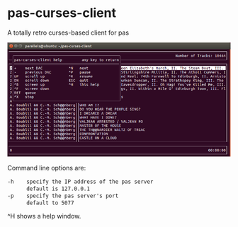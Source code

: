 # pas-curses-client
A totally retro curses-based client for pas

![Help window](/screenshots/new_help_window.png?raw=true "Four DACS")

Command line options are:

    -h    specify the IP address of the pas server
          default is 127.0.0.1
    -p    specify the pas server's port
          default to 5077

^H shows a help window.

